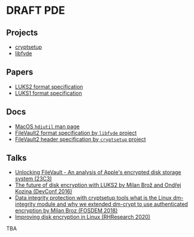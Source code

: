 # DRAFT PDE


## Projects

- [cryptsetup](https://gitlab.com/cryptsetup/cryptsetup)
- [libfvde](https://github.com/libyal/libfvde)


## Papers

- [LUKS2 format specification](https://gitlab.com/cryptsetup/LUKS2-docs/-/raw/main/luks2_doc_wip.pdf)
- [LUKS1 format specification](https://www.kernel.org/pub/linux/utils/cryptsetup/LUKS_docs/on-disk-format.pdf)


## Docs

- [MacOS `hdiutil` man page](https://ss64.com/mac/hdiutil.html)
- [FileVault2 format specification by `libfvde` project](https://github.com/libyal/libfvde/blob/main/documentation/FileVault%20Drive%20Encryption%20(FVDE).asciidoc)
- [FileVault2 header specification by `cryptsetup` project](https://gitlab.com/cryptsetup/cryptsetup/-/blob/main/lib/fvault2/fvault2.c?ref_type=heads#L56)


## Talks

- [Unlocking FileVault - An analysis of Apple's encrypted disk storage system (23C3)](https://www.youtube.com/watch?v=doGzuOYCNJE)
- [The future of disk encryption with LUKS2 by Milan Brož and Ondřej Kozina (DevConf 2016)](https://www.youtube.com/watch?v=XmFUb6qP9M0)
- [Data integrity protection with cryptsetup tools what is the Linux dm-integrity module and why we extended dm-crypt to use authenticated encryption by Milan Broz (FOSDEM 2018)](https://www.youtube.com/watch?v=cJuX-9Enubo)
- [Improving disk encryption in Linux (RHResearch 2020)](https://www.youtube.com/watch?v=kTBljsnEO5M)



TBA

